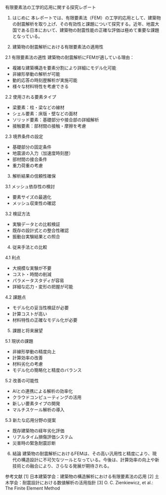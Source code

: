 有限要素法の工学的応用に関する探究レポート

1. はじめに
本レポートでは、有限要素法（FEM）の工学的応用として、建築物の耐震解析を取り上げ、その有効性と課題について探究する。近年、地震大国である日本において、建築物の耐震性能の正確な評価は極めて重要な課題となっている。

2. 建築物の耐震解析における有限要素法の適用性

2.1 有限要素法の適性
建築物の耐震解析にFEMが適している理由：
- 複雑な建築構造を要素分割により詳細にモデル化可能
- 非線形挙動の解析が可能
- 動的応答の時刻歴解析が実施可能
- 様々な材料特性を考慮できる

2.2 使用される要素タイプ
- 梁要素：柱・梁などの線材
- シェル要素：床版・壁などの面材
- ソリッド要素：基礎部分や接合部の詳細解析
- 接触要素：部材間の接触・摩擦を考慮

2.3 境界条件の設定
- 基礎部分の固定条件
- 地震波の入力（加速度時刻歴）
- 部材間の接合条件
- 重力荷重の考慮

3. 解析結果の信頼性確保

3.1 メッシュ依存性の検討
- 要素サイズの最適化
- メッシュ収束性の確認

3.2 検証方法
- 実験データとの比較検証
- 既存の設計式との整合性確認
- 振動台実験結果との照合

4. 従来手法との比較

4.1 利点
- 大規模な実験が不要
- コスト・時間の削減
- パラメータスタディが容易
- 詳細な応力・変形の把握が可能

4.2 課題点
- モデル化の妥当性検証が必要
- 計算コストが高い
- 材料特性の正確なモデル化が必要

5. 課題と将来展望

5.1 現状の課題
- 非線形挙動の精度向上
- 計算効率の改善
- 材料劣化の考慮
- モデル化の簡略化と精度のバランス

5.2 改善の可能性
- AIとの連携による解析の効率化
- クラウドコンピューティングの活用
- 新しい要素タイプの開発
- マルチスケール解析の導入

5.3 新たな応用分野の提案
- 既存建築物の経年劣化評価
- リアルタイム損傷評価システム
- 災害時の緊急耐震診断

6. 結論
建築物の耐震解析におけるFEMは、その高い汎用性と精度により、現代の構造設計に不可欠なツールとなっている。今後は、計算効率の向上や新技術との融合により、さらなる発展が期待される。

参考文献
[1] 日本建築学会：建築物の構造解析における有限要素法の応用
[2] 土木学会：耐震設計における数値解析の活用指針
[3] O. C. Zienkiewicz, et al.: The Finite Element Method